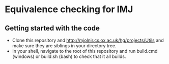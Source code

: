 # Equivalence checking for IMJ #

## Getting started with the code ##

* Clone this repository and http://mjolnir.cs.ox.ac.uk/hg/projects/Utils and make sure they are siblings in your directory tree.
* In your shell, navigate to the root of this repository and run build.cmd (windows) or build.sh (bash) to check that it all builds.